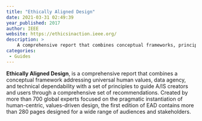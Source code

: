 ```yaml
---
title: "Ethically Aligned Design"
date: 2021-03-31 02:49:39
year_published: 2017
author: IEEE
website: https://ethicsinaction.ieee.org/
description: >
    A comprehensive report that combines conceptual frameworks, principles and recommendations to support the ethical design process.
categories:
 - Guides
---
```


**Ethically Aligned Design**, is a comprehensive report that combines a conceptual framework addressing universal human values, data agency, and technical dependability with a set of principles to guide A/IS creators and users through a comprehensive set of recommendations. Created by more than 700 global experts focused on the pragmatic instantiation of human-centric, values-driven design, the first edition of EAD contains more than 280 pages designed for a wide range of audiences and stakeholders.
